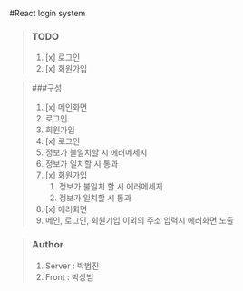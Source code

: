 #React login system 


>### TODO
>1. [x] 로그인
>2. [x] 회원가입



>###구성 
>1. [x] 메인화면
>   1. 로그인
>   2. 회원가입
>2. [x] 로그인
>   1. 정보가 불일치할 시 에러메세지
>   2. 정보가 일치할 시 통과
>3. [x] 회원가입
>    1. 정보가 불일치 할 시 에러메세지
>    2. 정보가 일치할 시 통과
>4. [x] 에러화면
>   1. 메인, 로그인, 회원가입 이외의 주소 입력시 에러화면 노출



>### Author
>1. Server : 박범진
>2. Front : 박상범
